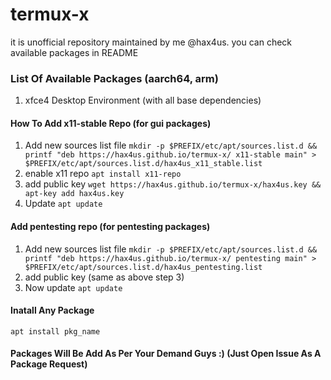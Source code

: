 # termux-x
it is unofficial repository maintained by me @hax4us. you can check available packages in README

### List Of Available Packages (aarch64, arm)
1. xfce4 Desktop Environment (with all base dependencies)

#### How To Add x11-stable Repo (for gui packages)
1. Add new sources list file `mkdir -p $PREFIX/etc/apt/sources.list.d && printf "deb https://hax4us.github.io/termux-x/ x11-stable main" > $PREFIX/etc/apt/sources.list.d/hax4us_x11_stable.list`
2. enable x11 repo `apt install x11-repo`
3. add public key `wget https://hax4us.github.io/termux-x/hax4us.key && apt-key add hax4us.key`
3. Update `apt update`

#### Add pentesting repo (for pentesting packages)
1. Add new sources list file `mkdir -p $PREFIX/etc/apt/sources.list.d && printf "deb https://hax4us.github.io/termux-x/ pentesting main" > $PREFIX/etc/apt/sources.list.d/hax4us_pentesting.list`
2. add public key (same as above step 3)
3. Now update `apt update`

#### Inatall Any Package 
`apt install pkg_name`

#### Packages Will Be Add As Per Your Demand Guys :) (Just Open Issue As A Package Request)
